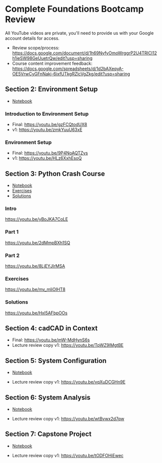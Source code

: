 # Complete Foundations Bootcamp Review

All YouTube videos are private, you'll need to provide us with your Google account details for access.

* Review scope/process: https://docs.google.com/document/d/1h69NyfyOmoWrggrP2U4TRlCI12h1ieSW98GeUuetrQw/edit?usp=sharing
* Course content improvement feedback: https://docs.google.com/spreadsheets/d/1d2bAXeqyA-OE5VrwCyGFnNakj-6ixfUTkgRZlcVgZkg/edit?usp=sharing

## Section 2: Environment Setup

* [Notebook](setup.ipynb)

### Introduction to Environment Setup

* Final: https://youtu.be/gzFCQtodUX8
* v1: https://youtu.be/zmkYuuU63xE

### Environment Setup

* Final: https://youtu.be/9P4NoAQTZys
* v1: https://youtu.be/HLz6XxhEsoQ

## Section 3: Python Crash Course

* [Notebook](content/section-3-python-crash-course/notebook.ipynb)
* [Exercises](content/section-3-python-crash-course/exercises.ipynb)
* [Solutions](content/section-3-python-crash-course/solutions.ipynb)

### Intro

https://youtu.be/yBoJKA7CoLE

### Part 1

https://youtu.be/2dMmpBXh1SQ

### Part 2

https://youtu.be/8LjEYJIrMSA

### Exercises

https://youtu.be/mv_mliOlHT8

### Solutions

https://youtu.be/Hxl5AFbpOOs

## Section 4: cadCAD in Context

* Final: https://youtu.be/mW-MdHynS6s
* Lecture review copy v1: https://youtu.be/TpWZ9lMgtBE

## Section 5: System Configuration

* [Notebook](content/section-5-system-configuration/notebook.ipynb)

* Lecture review copy v1: https://youtu.be/vqXuDCGHn9E

## Section 6: System Analysis

* [Notebook](content/section-6-system-analysis/notebook.ipynb)

* Lecture review copy v1: https://youtu.be/wtBvwx2d7qw

## Section 7: Capstone Project

* [Notebook](content/section-7-capstone-project/notebook.ipynb)

* Lecture review copy v1: https://youtu.be/tODFOHiEwec

